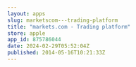 ```yaml
---
layout: apps
slug: marketscom---trading-platform
title: "markets.com - Trading platform"
store: apple
app_id: 875786044
date: 2024-02-29T05:52:04Z
published: 2014-05-16T10:21:33Z
---
```

